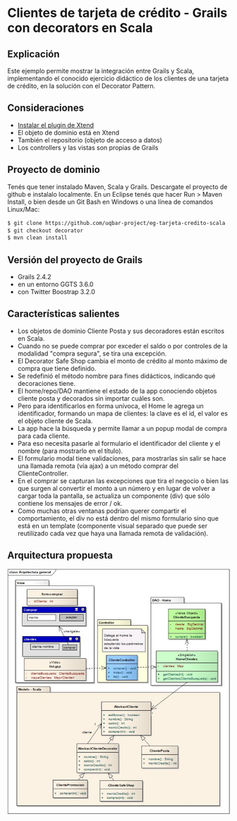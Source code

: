 # Clientes de tarjeta de crédito - Grails con decorators en Scala

## Explicación

Este ejemplo permite mostrar la integración entre Grails y Scala, implementando el conocido ejercicio didáctico
de los clientes de una tarjeta de crédito, en la solución con el Decorator Pattern. 

## Consideraciones

* [Instalar el plugin de Xtend](http://uqbar-wiki.org/index.php?title=Integraci%C3%B3n_Grails_con_Xtend)
* El objeto de dominio está en Xtend
* También el repositorio (objeto de acceso a datos)
* Los controllers y las vistas son propias de Grails

## Proyecto de dominio
Tenés que tener instalado Maven, Scala y Grails. Descargate el proyecto de github e instalalo localmente. En un Eclipse tenés que hacer Run > Maven Install, o bien desde un Git Bash en Windows o una línea de comandos Linux/Mac:

```bash
$ git clone https://github.com/uqbar-project/eg-tarjeta-credito-scala
$ git checkout decorator
$ mvn clean install
```

## Versión del proyecto de Grails

* Grails 2.4.2
* en un entorno GGTS 3.6.0
* con Twitter Boostrap 3.2.0

## Características salientes

* Los objetos de dominio Cliente Posta y sus decoradores están escritos en Scala. 
 * Cuando no se puede comprar por exceder el saldo o por controles de la modalidad "compra segura", se tira una excepción. 
 * El Decorator Safe Shop cambia el monto de crédito al monto máximo de compra que tiene definido. 
 * Se redefinió el método nombre para fines didácticos, indicando qué decoraciones tiene. 
* El home/repo/DAO mantiene el estado de la app conociendo objetos cliente posta y decorados sin importar cuáles son. 
 * Pero para identificarlos en forma unívoca, el Home le agrega un identificador, formando un mapa de clientes: la clave es el id, el valor es el objeto cliente de Scala.
* La app hace la búsqueda y permite llamar a un popup modal de compra para cada cliente. 
 * Para eso necesita pasarle al formulario el identificador del cliente y el nombre (para mostrarlo en el título). 
 * El formulario modal tiene validaciones, para mostrarlas sin salir se hace una llamada remota (vía ajax) a un método comprar del ClienteController. 
 * En el comprar se capturan las excepciones que tira el negocio o bien las que surgen al convertir el monto a un número y en lugar de volver a cargar toda la pantalla, se actualiza un componente (div) que sólo contiene los mensajes de error / ok.
* Como muchas otras ventanas podrían querer compartir el comportamiento, el div no está dentro del mismo formulario sino que está en un template (componente visual separado que puede ser reutilizado cada vez que haya una llamada remota de validación).

## Arquitectura propuesta

![Diagrama general de la arquitectura propuesta](docs/Arquitectura%20general%20Clientes%20TC%20scala.jpg)
